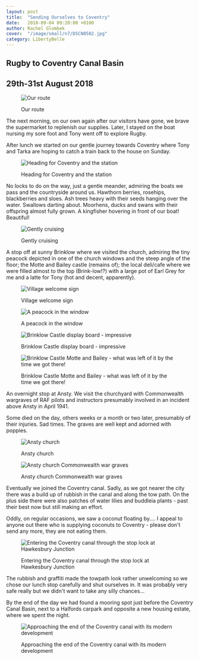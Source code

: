 ```yaml
---
layout: post
title:  "Sending Ourselves to Coventry"
date:   2018-09-04 09:20:00 +0100
author: Rachel Glombek
cover:  "/image/small/n7/DSCN0502.jpg"
category: LibertyBelle
---
```


<h2>Rugby to Coventry Canal Basin</h2>
<h2>29th-31st August 2018</h2>


<figure>
 <img src="{{site.baseurl}}/image/maps/n7map.png" alt="Our route" >
 <figcaption>
 <p>Our route</p>
 </figcaption>
</figure>


<p>The next morning, on our own again after our visitors have gone, we brave the supermarket to replenish our supplies. Later, I stayed on the boat nursing my sore foot and Tony went off to explore Rugby.</p>

<p>After lunch we started on our gentle journey towards Coventry where Tony and Tarka are hoping to catch a train back to the house on Sunday.</p>
<figure>
 <img src="{{site.baseurl}}/image/small/n7/DSCN0477.jpg" alt="Heading for Coventry and the station" >
 <figcaption>
 <p>Heading for Coventry and the station</p>
 </figcaption>
</figure>

<p>No locks to do on the way, just a gentle meander, admiring the boats we pass and the countryside around us. Hawthorn berries, rosehips, blackberries and sloes. Ash trees heavy with their seeds hanging over the water. Swallows darting about. Moorhens, ducks and swans with their offspring almost fully grown. A kingfisher hovering in front of our boat! Beautiful!</p>
<figure>

 <img src="{{site.baseurl}}/image/small/n7/DSCN0484.jpg" alt="Gently cruising" >
 <figcaption>
 <p>Gently cruising</p>
 </figcaption>
</figure>

<p>A stop off at sunny Brinklow where we visited the church, admiring the tiny peacock depicted in one of the church windows and the steep angle of the floor; the Motte and Bailey castle (remains of); the local deli/cafe where we were filled almost to the top (Brink-low!?) with a large pot of Earl Grey for me and a latte for Tony (hot and decent, apparently).</p>
<figure>
 <img src="{{site.baseurl}}/image/small/n7/DSCN0465.jpg" alt="Village welcome sign" >
 <figcaption>
 <p>Village welcome sign</p>
 </figcaption>
</figure>

<figure>
 <img src="{{site.baseurl}}/image/small/n7/DSCN0470.jpg" alt="A peacock in the window" >
 <figcaption>
 <p>A peacock in the window</p>
 </figcaption>
</figure>

<figure>
 <img src="{{site.baseurl}}/image/small/n7/DSCN0467.jpg" alt="Brinklow Castle display board - impressive" >
 <figcaption>
 <p>Brinklow Castle display board - impressive</p>
 </figcaption>
</figure>

<figure>
 <img src="{{site.baseurl}}/image/small/n7/DSCN0473.jpg" alt="Brinklow Castle Motte and Bailey - what was left of it by the time we got there!" >
 <figcaption>
 <p>Brinklow Castle Motte and Bailey - what was left of it by the time we got there!</p>
 </figcaption>

</figure>

<p>An overnight stop at Ansty. We visit the churchyard with Commonwealth wargraves of RAF pilots and instructors presumably involved in an incident above Ansty in April 1941.</p>

<p>Some died on the day, others weeks or a month or two later, presumably of their injuries. Sad times. The graves are well kept and adorned with poppies.</p>


<figure>
 <img src="{{site.baseurl}}/image/small/n7/DSCN0490.jpg" alt="Ansty church" >
 <figcaption>
 <p>Ansty church</p>
 </figcaption>
</figure>

<figure>
 <img src="{{site.baseurl}}/image/small/n7/DSCN0488.jpg" alt="Ansty church Commonwealth war graves" >
 <figcaption>
 <p>Ansty church Commonwealth war graves</p>
 </figcaption>
</figure>

<p>Eventually we joined the Coventry canal. Sadly, as we got nearer the city there was a build up of rubbish in the canal and along the tow path. On the plus side there were also patches of water lilies and buddleia plants - past their best now but still making an effort.</p>

<p>Oddly, on regular occasions, we saw a coconut floating by.... I appeal to anyone out there who is supplying coconuts to Coventry - please don't send any more, they are not eating them.</p>



<figure>
 <img src="{{site.baseurl}}/image/small/n7/DSCN0492.jpg" alt="Entering the Coventry canal through the stop lock at Hawkesbury Junction" >
 <figcaption>
 <p>Entering the Coventry canal through the stop lock at Hawkesbury Junction</p>
 </figcaption>
</figure>



<p>The rubbish and graffiti made the towpath look rather unwelcoming so we chose our lunch stop carefully and shut ourselves in. It was probably very safe really but we didn't want to take any silly chances...</p>

<p>By the end of the day we had found a mooring spot just before the Coventry Canal Basin, next to a  Halfords carpark and opposite a new housing estate, where we spent the night.</p>


<figure>
 <img src="{{site.baseurl}}/image/small/n7/DSCN0502.jpg" alt="Approaching the end of the Coventry canal with its modern development" >
 <figcaption>
 <p>Approaching the end of the Coventry canal with its modern development</p>
 </figcaption>
</figure>
